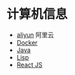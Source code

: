 # 计算机信息
- [aliyun](https://github.com/keer2345/reading-notes/tree/main/it/aliyun) 阿里云
- [Docker](https://github.com/keer2345/reading-notes/tree/main/it/docker)
- [Java](https://github.com/keer2345/reading-notes/tree/main/it/java)
- [Lisp](https://github.com/keer2345/reading-notes/tree/main/it/lisp)
- [React JS](https://github.com/keer2345/reading-notes/tree/main/it/react)
